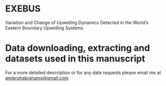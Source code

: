 # EXEBUS
Variation and Change of Upwelling Dynamics Detected in the World’s Eastern Boundary Upwelling Systems 


# Data downloading, extracting and datasets used in this manuscript
For a more detailed description or for any data requests please email me at amierohabrahams@gmail.com
